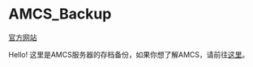 # AMCS_Backup

[官方网站](http://andersonyang.icoc.me/)

Hello! 这里是AMCS服务器的存档备份，如果你想了解AMCS，请前往[这里](https://github.com/Github-Anderson/AMCS)。

